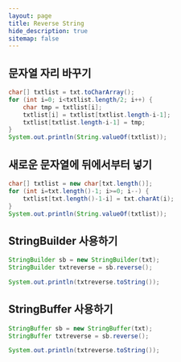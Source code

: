 ```yaml
---
layout: page
title: Reverse String
hide_description: true
sitemap: false
---
```


## 문자열 자리 바꾸기
    
```java
char[] txtlist = txt.toCharArray();
for (int i=0; i<txtlist.length/2; i++) {
    char tmp = txtlist[i];
    txtlist[i] = txtlist[txtlist.length-i-1];
    txtlist[txtlist.length-i-1] = tmp;
}
System.out.println(String.valueOf(txtlist));
```
    
## 새로운 문자열에 뒤에서부터 넣기
    
```java
char[] txtlist = new char[txt.length()];
for (int i=txt.length()-1; i>=0; i--) {
    txtlist[txt.length()-1-i] = txt.charAt(i);
}
System.out.println(String.valueOf(txtlist));
```
    
## StringBuilder 사용하기
    
```java
StringBuilder sb = new StringBuilder(txt);
StringBuilder txtreverse = sb.reverse();

System.out.println(txtreverse.toString());
```
    
## StringBuffer 사용하기
    
```java
StringBuffer sb = new StringBuffer(txt);
StringBuffer txtreverse = sb.reverse();

System.out.println(txtreverse.toString());
```